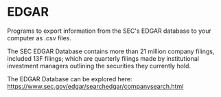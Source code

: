 # EDGAR
Programs to export information from the SEC's EDGAR database to your computer as .csv files.

The SEC EDGAR Database contains more than 21 million company filings, included 13F filings; which are quarterly filings made by institutional investment managers outlining the securities they currently hold.

The EDGAR Database can be explored here: https://www.sec.gov/edgar/searchedgar/companysearch.html

